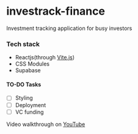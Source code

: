# investrack-finance

Investment tracking application for busy investors


### Tech stack

- Reactjs(through [Vite.js](https://vitejs.dev/))
- CSS Modules
- Supabase


#### TO-DO Tasks
- [ ] Styling
- [ ] Deployment
- [ ] VC funding

Video walkthrough on [YouTube](https://youtu.be/2WRb92cxcXU)
